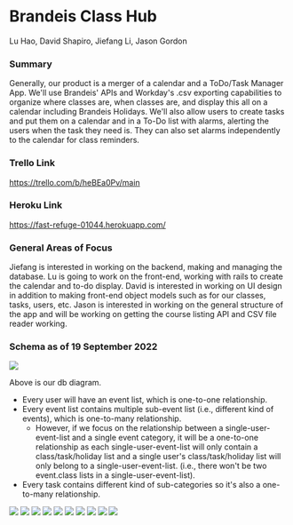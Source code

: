 # Brandeis Class Hub

Lu Hao, David Shapiro, Jiefang Li, Jason Gordon

### Summary

Generally, our product is a merger of a calendar and a ToDo/Task Manager App. We'll use Brandeis' APIs and Workday's .csv exporting capabilities to organize where classes are, when classes are, and display this all on a calendar including Brandeis Holidays. We'll also allow users to create tasks and put them on a calendar and in a To-Do list with alarms, alerting the users when the task they need is. They can also set alarms independently to the calendar for class reminders.

### Trello Link

https://trello.com/b/heBEa0Pv/main

### Heroku Link

https://fast-refuge-01044.herokuapp.com/

### General Areas of Focus

Jiefang is interested in working on the backend, making and managing the database.
Lu is going to work on the front-end, working with rails to create the calendar and to-do display.
David is interested in working on UI design in addition to making front-end object models such as for our classes, tasks, users, etc.
Jason is interested in working on the general structure of the app and will be working on getting the course listing API and CSV file reader working.

### Schema as of 19 September 2022
<img src="./app/assets/images/db_schema.png"/>

Above is our db diagram.
- Every user will have an event list, which is one-to-one relationship. 
- Every event list contains multiple sub-event list (i.e., different kind of events), which is one-to-many relationship. 
  - However, if we focus on the relationship between a single-user-event-list and a single event category, it will be a one-to-one relationship as each single-user-event-list will only contain a class/task/holiday list and a single user's class/task/holiday list will only belong to a single-user-event-list. (i.e., there won't be two event.class lists in a single-user-event-list). 
- Every task contains different kind of sub-categories so it's also a one-to-many relationship. 

<img src="./app/assets/images/db_schema2.png">

<img src="./app/assets/images/paper_prototype/first_page.png">
<img src="./app/assets/images/paper_prototype/login.png">
<img src="./app/assets/images/paper_prototype/sign_up.png">
<img src="./app/assets/images/paper_prototype/month.png">
<img src="./app/assets/images/paper_prototype/week.png">
<img src="./app/assets/images/paper_prototype/day.png">
<img src="./app/assets/images/paper_prototype/event.png">
<img src="./app/assets/images/paper_prototype/new_event.png">
<img src="./app/assets/images/paper_prototype/shared_calendars.png">





